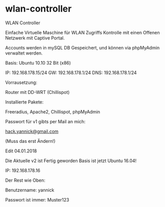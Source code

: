 # wlan-controller
WLAN Controller

Einfache Virtuelle Maschine für WLAN Zugriffs Kontrolle mit einen Offenen Netzwerk mit Captive Portal.

Accounts werden in mySQL DB Gespeichert, und können via phpMyAdmin verwaltet werden.

Basis: Ubuntu 10.10 32 Bit (x86)

IP: 192.168.178.15/24
GW: 192.168.178.1/24
DNS: 192.168.178.1/24


Vorrausetzung:

Router mit DD-WRT (Chillispot)


Installierte Pakete:

Freeradius, Apache2, Chillispot, phpMyAdmin


Passwort für v1 gibts per Mail an mich:

hack.yannick@gmail.com

(Muss das erst Ändern!)

Edit 04.01.2018

Die Aktuelle v2 ist Fertig geworden Basis ist jetzt Ubuntu 16.04!

IP: 192.168.178.16

Der Rest wie Oben:

Benutzername: yannick

Passwort ist immer: Muster123


